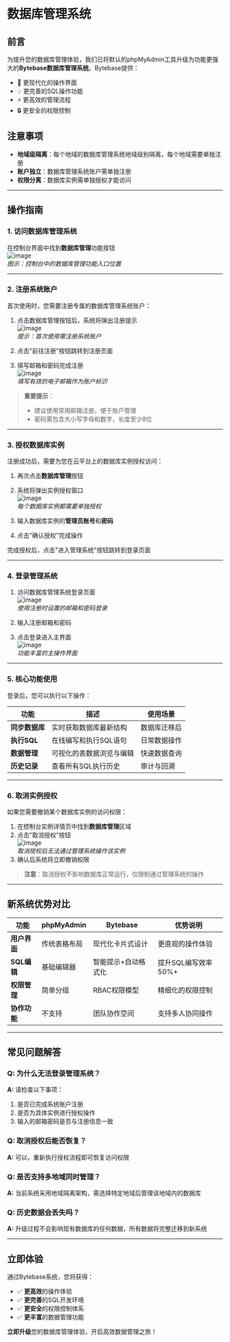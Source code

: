 
# 数据库管理系统

## 前言

为提升您的数据库管理体验，我们已将默认的phpMyAdmin工具升级为功能更强大的**Bytebase数据库管理系统**。Bytebase提供：

- 🚀 更现代化的操作界面
- 💡 更完善的SQL操作功能
- ⚡ 更高效的管理流程
- 🔒 更安全的权限控制

## 注意事项

- **地域级隔离**：每个地域的数据库管理系统地域级别隔离，每个地域需要单独注册
- **账户独立**：数据库管理系统账户需单独注册
- **权限分离**：数据库实例需单独授权才能访问

---

## 操作指南

### 1. 访问数据库管理系统

在控制台界面中找到**数据库管理**功能按钮  
![image](/images/guide/数据库管理.png)  
*图示：控制台中的数据库管理功能入口位置*

---

### 2. 注册系统账户

首次使用时，您需要注册专属的数据库管理系统账户：

1. 点击数据库管理按钮后，系统将弹出注册提示  
   ![image](/images/guide/数据库管理注册.png)  
   *提示：首次使用需注册系统账户*

2. 点击"前往注册"按钮跳转到注册页面

3. 填写邮箱和密码完成注册  
   ![image](/images/guide/bytebase注册页.png)  
   *填写有效的电子邮箱作为账户标识*

> **重要提示**：  
> - 建议使用常用邮箱注册，便于账户管理  
> - 密码需包含大小写字母和数字，长度至少8位  

---

### 3. 授权数据库实例

注册成功后，需要为您在云平台上的数据库实例授权访问：

1. 再次点击**数据库管理**按钮  
2. 系统将弹出实例授权窗口  
   ![image](/images/guide/数据库管理系统授权.png)  
   *每个数据库实例都需要单独授权*

3. 输入数据库实例的**管理员账号**和**密码**
4. 点击"确认授权"完成操作

完成授权后，点击"进入管理系统"按钮跳转到登录页面

---

### 4. 登录管理系统

1. 访问数据库管理系统登录页面  
   ![image](/images/guide/数据库管理系统登录.png)  
   *使用注册时设置的邮箱和密码登录*

2. 输入注册邮箱和密码
3. 点击登录进入主界面  
   ![image](/images/guide/数据库管理系统数据库页面.png)  
   *功能丰富的主操作界面*

---

### 5. 核心功能使用

登录后，您可以执行以下操作：

| 功能 | 描述 | 使用场景 |
|------|------|----------|
| **同步数据库** | 实时获取数据库最新结构 | 数据库迁移后 |
| **执行SQL** | 在线编写和执行SQL语句 | 日常数据操作 |
| **数据管理** | 可视化的表数据浏览与编辑 | 快速数据查询 |
| **历史记录** | 查看所有SQL执行历史 | 审计与回溯 |

---

### 6. 取消实例授权

如果您需要撤销某个数据库实例的访问权限：

1. 在控制台实例详情页中找到**数据库管理**区域
2. 点击"取消授权"按钮  
   ![image](/images/guide/数据库管理系统取消授权.png)  
   *取消授权后无法通过管理系统操作该实例*
3. 确认后系统将立即撤销权限

> **注意**：取消授权不影响数据库正常运行，仅限制通过管理系统的操作

---

## 新系统优势对比

| 功能 | phpMyAdmin | Bytebase | 优势说明 |
|------|------------|----------|----------|
| **用户界面** | 传统表格布局 | 现代化卡片式设计 | 更直观的操作体验 |
| **SQL编辑** | 基础编辑器 | 智能提示+自动格式化 | 提升SQL编写效率50%+ |
| **权限管理** | 简单分组 | RBAC权限模型 | 精细化的权限控制 |
| **协作功能** | 不支持 | 团队协作空间 | 支持多人协同操作 |

---

## 常见问题解答

### Q: 为什么无法登录管理系统？

**A:** 请检查以下事项：
1. 是否已完成系统账户注册
2. 是否为具体实例进行授权操作
3. 输入的邮箱密码是否与注册信息一致

### Q: 取消授权后能否恢复？

**A:** 可以，重新执行授权流程即可恢复访问权限

### Q: 是否支持多地域同时管理？

**A:** 当前系统采用地域隔离架构，需选择特定地域后管理该地域内的数据库

### Q: 历史数据会丢失吗？

**A:** 升级过程不会影响现有数据库的任何数据，所有数据将完整迁移到新系统

---

## 立即体验

通过Bytebase系统，您将获得：

- ✅ **更高效**的操作体验
- ✅ **更完善**的SQL开发环境
- ✅ **更安全**的权限控制体系
- ✅ **更丰富**的数据管理功能

**立即升级**您的数据库管理体验，开启高效数据管理之旅！
